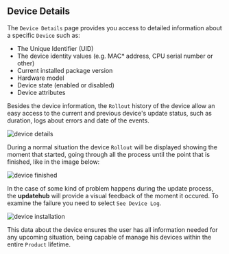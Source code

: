 ## Device Details

The `Device Details` page provides you access to detailed information about a specific `Device` such as:

- The Unique Identifier (UID)
- The device identity values (e.g. MAC* address, CPU serial number or other)
- Current installed package version
- Hardware model
- Device state (enabled or disabled)
- Device attributes

Besides the device information, the `Rollout` history of the device allow an easy access to the current and previous device's update status, such as duration, logs about errors and date of the events.

![device details](/img/Dashboard/deviceDetails.png)

During a normal situation the device `Rollout` will be displayed showing the moment that started, going through all the process until the point that is finished, like in the image below:

![device finished](/img/Dashboard/finished.png)

In the case of some kind of problem happens during the update process, the **updatehub** will provide a visual feedback of the moment it occured. To examine the failure you need to select `See Device Log`.

![device installation](/img/Dashboard/deviceLog.png)

This data about the device ensures the user has all information needed for any upcoming situation, being capable of manage his devices within the entire `Product` lifetime.

